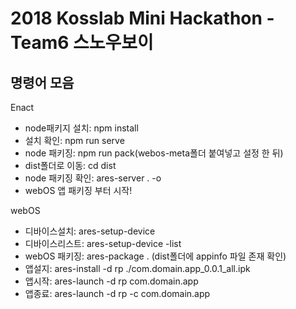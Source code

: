 # 2018 Kosslab Mini Hackathon - Team6 스노우보이

## 명령어 모음

Enact
- node패키지 설치: npm install
- 설치 확인: npm run serve
- node 패키징: npm run pack(webos-meta폴더 붙여넣고 설정 한 뒤)
- dist폴더로 이동: cd dist
- node 패키징 확인: ares-server . -o
- webOS 앱 패키징 부터 시작!

webOS
- 디바이스설치: ares-setup-device
- 디바이스리스트: ares-setup-device -list
- webOS 패키징: ares-package . (dist폴더에 appinfo 파일 존재 확인)
- 앱설지: ares-install -d rp ./com.domain.app_0.0.1_all.ipk
- 앱시작: ares-launch -d rp com.domain.app
- 앱종료: ares-launch -d rp -c com.domain.app
